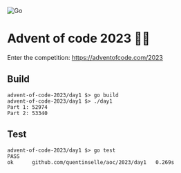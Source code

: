 ![Go](https://github.com/quentinselle/advent-of-code-2023/actions/workflows/go.yml/badge.svg)

# Advent of code 2023 🎄🎅

Enter the competition: https://adventofcode.com/2023

## Build

```console
advent-of-code-2023/day1 $> go build
advent-of-code-2023/day1 $> ./day1
Part 1: 52974
Part 2: 53340
```

## Test

```console
advent-of-code-2023/day1 $> go test
PASS
ok  	github.com/quentinselle/aoc/2023/day1	0.269s
```
